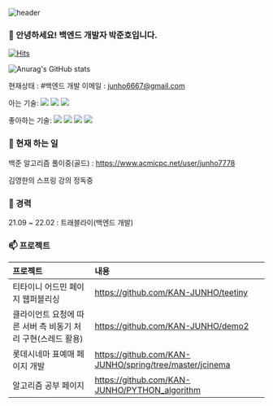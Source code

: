 ![header](https://capsule-render.vercel.app/api?text=오늘도_화이팅_넘치게&animation=fadeIn&type=Waving)
### 👋 안녕하세요! 백엔드 개발자 박준호입니다.

[![Hits](https://hits.seeyoufarm.com/api/count/incr/badge.svg?url=https://github.com/KAN-JUNHO/KAN-JUNHO)](https://github.com/KAN-JUNHO/KAN-JUNHO)

![Anurag's GitHub stats](https://github-readme-stats.vercel.app/api?username=KAN-JUNHO&show_icons=true)

현재상태 : #백엔드 개발 이메일 : junho6667@gmail.com

아는 기술:
<img src="https://img.shields.io/badge/HTML5-orange?style=flat-square&logo=HTML&logoColor=E34F26"/></a>
<img src="https://img.shields.io/badge/JavaScript-yellow?style=flat-square&logo=JavaScript&logoColor=F7DF1E"/></a>
<img src="https://img.shields.io/badge/CSS3-blue?style=flat-square&logo=CSS3&logoColor=1572B6"/></a>

좋아하는 기술:
<img src="https://img.shields.io/badge/MySQL-blue?style=flat-square&logo=MySQL&logoColor=white"/></a>
<img src="https://img.shields.io/badge/Java-green?style=flat&logo=Java&logoColor=007396"/>
<img src="https://img.shields.io/badge/spring-green?style=flat&logo=Spring&logoColor=6DB33F"/>
<img src="https://img.shields.io/badge/Spring Boot-green?style=flat&logo=Spring&logoColor=#6DB33F"/>

### 🥾 현재 하는 일
백준 알고리즘 풀이중(골드) : https://www.acmicpc.net/user/junho7778

김영한의 스프링 강의 정독중

### 🔭 경력
21.09 ~ 22.02 : 트래블라이(백엔드 개발)

### 📫 프로젝트
|프로젝트|내용|
|:---|:---|
|티타이니 어드민 페이지 웹퍼블리싱|https://github.com/KAN-JUNHO/teetiny|
|클라이언트 요청에 따른 서버 측 비동기 처리 구현(스레드 활용)|https://github.com/KAN-JUNHO/demo2|
|롯데시네마 표예매 페이지 개발|https://github.com/KAN-JUNHO/spring/tree/master/jcinema|
|알고리즘 공부 페이지|https://github.com/KAN-JUNHO/PYTHON_algorithm|
